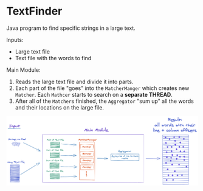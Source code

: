 # TextFinder

Java program to find specific strings in a large text.

Inputs:
- Large text file
- Text file with the words to find

Main Module:
1. Reads the large text file and divide it into parts.
2. Each part of the file "goes" into the `MatcherManger` which creates new `Matcher`. Each `Mathcer` starts to search on a **separate THREAD**.
3. After all of the `Matcher`s finished, the `Aggregator` "sum up" all the words and their locations on the large file.

![alt TextFinder Sketch](Readme/TextFinder.png)
